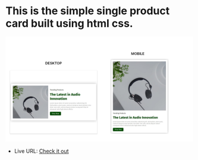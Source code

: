 # This is the simple single product card built using html css.

![](./images/singleproduct.png)

- Live URL: [Check it out](https://chandrakhd.github.io/Single-Product-Card/)
